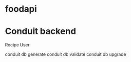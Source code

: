 # foodapi

# Conduit backend 
Recipe 
User 

conduit db generate
conduit db validate
conduit db upgrade